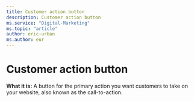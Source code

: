 ```yaml
---
title: Customer action button
description: Customer action button
ms.service: "Digital-Marketing"
ms.topic: "article"
author: eric-urban
ms.author: eur
---
```


# Customer action button

**What it is:** A button for the primary action you want customers to take on your website, also known as the call-to-action.


